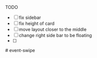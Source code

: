 TODO

- [ ] fix sidebar
- [ ] fix height of card
- [ ] move layout closer to the middle
- [ ] change right side bar to be floating
- [ ]
#   e v e n t - s w i p e  
 